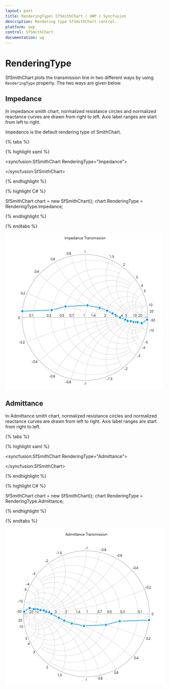 ```yaml
---
layout: post
title: RenderingType| SfSmithChart | UWP | Syncfusion
description: Rendering type SfSmithChart control.
platform: uwp
control: SfSmithChart
documentation: ug
---
```


# RenderingType

SfSmithChart  plots the transmission line in two different ways by using `RenderingType` property. The two  ways are given below.


## Impedance

In impedance smith chart, normalized resistance circles and normalized reactance curves are drawn from right to left.  Axis label ranges are start from left to right.

Impedance is the default rendering type of SmithChart.

{% tabs %}

{% highlight xaml %}

<syncfusion:SfSmithChart RenderingType="Impedance">
            
</syncfusion:SfSmithChart>

{% endhighlight %}

{% highlight C# %} 

SfSmithChart chart = new SfSmithChart();
chart.RenderingType = RenderingType.Impedance;

{% endhighlight %}
    
{% endtabs %}

![SmithChart Impedance Chart](Rendering-Type_images/Rendering-Type_img1.png)

## Admittance

In Admittance smith chart, normalized resistance circles and normalized reactance curves are drawn from left to right.  Axis label ranges are start from right to left.

{% tabs %}

{% highlight xaml %}

<syncfusion:SfSmithChart RenderingType="Admittance">
            
</syncfusion:SfSmithChart>

{% endhighlight %}

{% highlight C# %} 

SfSmithChart chart = new SfSmithChart();
chart.RenderingType = RenderingType.Admittance;

{% endhighlight %}
    
{% endtabs %}

![SmithChart Admittance Chart](Rendering-Type_images/Rendering-Type_img2.png)